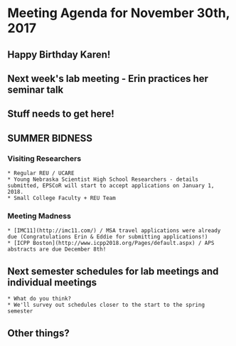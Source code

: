# Meeting Agenda for November 30th, 2017

## Happy Birthday Karen!

## Next week's lab meeting - Erin practices her seminar talk

## Stuff needs to get here! 

## SUMMER BIDNESS

### Visiting Researchers

	* Regular REU / UCARE
	* Young Nebraska Scientist High School Researchers - details submitted, EPSCoR will start to accept applications on January 1, 2018.
	* Small College Faculty + REU Team

### Meeting Madness

	* [IMC11](http://imc11.com/) / MSA travel applications were already due (Congratulations Erin & Eddie for submitting applications!)
	* [ICPP Boston](http://www.icpp2018.org/Pages/default.aspx) / APS abstracts are due December 8th!

## Next semester schedules for lab meetings and individual meetings

	* What do you think?
	* We'll survey out schedules closer to the start to the spring semester

## Other things?